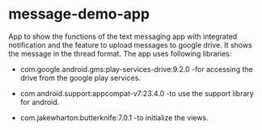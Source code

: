 # message-demo-app
App to show the functions of the text messaging app with integrated notification and the feature to upload messages to google drive.
It shows the message in the thread format.
The app uses following libraries:
  
- com.google.android.gms:play-services-drive:9.2.0 
        -for accessing the drive from the google play services.

- com.android.support:appcompat-v7:23.4.0
        -to use the support library for android.

- com.jakewharton:butterknife:7.0.1
        -to initialize the views.
